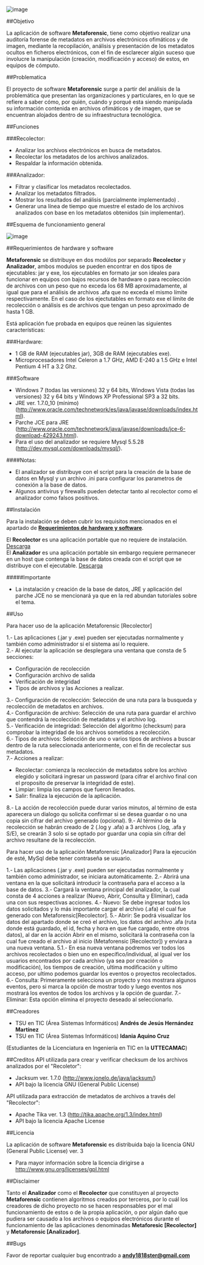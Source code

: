 ![image](http://i.imgur.com/MiskrJZ.png)

##Objetivo

La aplicación de software **Metaforensic**, tiene como objetivo realizar una auditoría forense de metadatos en archivos electrónicos ofimáticos y de imagen, mediante la recopilación, análisis y presentación de los metadatos ocultos en ficheros electrónicos, con el fin de esclarecer algún suceso que involucre la manipulación (creación, modificación y acceso) de estos, en equipos de cómputo.

##Problematica

El proyecto de software **Metaforensic** surge a partir del análisis de la problemática que presentan las organizaciones y particulares, en lo que se refiere a saber cómo, por quién, cuándo y porqué esta siendo manipulada su información contenida en archivos ofimáticos y de imagen, que se encuentran alojados dentro de su infraestructura tecnológica.

##Funciones

###Recolector:

* Analizar los archivos electrónicos en busca de metadatos.
* Recolectar los metadatos de los archivos analizados. 
* Respaldar la información obtenida. 

###Analizador:

* Filtrar y clasificar los metadatos recolectados. 
* Analizar los metadatos filtrados.
* Mostrar los resultados del análisis (parcialmente implementado) .
* Generar una línea de tiempo que muestre el estado de los archivos analizados con base en los metadatos obtenidos (sin implementar).

##Esquema de funcionamiento general

![image](http://i.imgur.com/7yfWHl4.png)

##Requerimientos de hardware y software

**Metaforensic** se distribuye en dos modúlos por separado **Recolector** y **Analizador**, ambos modulos se pueden encontrar en dos tipos de ejecutables: jar y exe, los ejecutables en formato jar son ideales para funcionar en equipos con bajos recursos de hardware o para recolección de archivos con un peso que no exceda los 68 MB aproximadamente, al igual que para el análisis de archivos .afa que no exceda el mismo límite respectivamente. En el caso de los ejectutables en formato exe el límite de recolección o análisis es de archivos que tengan un peso aproximado de hasta 1 GB.

Está aplicación fue probada en equipos que reúnen las siguientes características: 

###Hardware:

* 1 GB de RAM (ejecutables jar), 3GB de RAM (ejecutables exe).
* Microprocesadores Intel Celeron a 1.7 GHz, AMD E-240 a 1.5 GHz e Intel Pentium 4 HT a 3.2 Ghz.

###Software

* Windows 7 (todas las versiones) 32 y 64 bits, Windows Vista (todas las versiones) 32 y 64 bits y Windows XP Professional SP3 a 32 bits.
* JRE ver. 1.7.0_10 (mínimo) (http://www.oracle.com/technetwork/es/java/javase/downloads/index.html).
* Parche JCE para JRE (http://www.oracle.com/technetwork/java/javase/downloads/jce-6-download-429243.html).
* Para el uso del analizador se requiere Mysql 5.5.28 (http://dev.mysql.com/downloads/mysql/).

####Notas:

* El analizador se distribuye con el script para la creación de la base de datos en Mysql y un archivo .ini para configurar los parametros de conexión a la base de datos. 
* Algunos antivirus y firewalls pueden detectar tanto al recolector como el analizador como falsos positivos.

##Instalación

Para la instalación se deben cubrir los requisitos mencionados en el apartado de [**Requerimientos de hardware y software**](https://github.com/andy737/Metaforensic-Recolector/edit/master/README.md#requerimientos-de-hardware-y-software).

El **Recolector** es una aplicación portable que no requiere de instalación. [Descarga](https://github.com/andy737/Metaforensic-Recolector/)  
El **Analizador** es una aplicación portable sin embargo requiere permanecer en un host que contenga la base de datos creada con el script que se distribuye con el ejecutable. [Descarga](https://github.com/andy737/Metaforensic-Analizador/)

#####Importante

* La instalación y creación de la base de datos, JRE y aplicación del parche JCE no se mencionará ya que en la red abundan tutoriales sobre el tema.

##Uso

Para hacer uso de la aplicación Metaforensic [Recolector] 

1.- Las aplicaciones (.jar y .exe) pueden ser ejecutadas normalmente y también como administrador si el sistema así lo requiere.  
2.- Al ejecutar la aplicación se desplegara una ventana que consta de 5 secciones:
* Configuración de recolección
* Configuración archivo de salida
* Verificación de integridad
* Tipos de archivos y las Acciones a realizar.  
  
3.- Configuración de recolección: Selección de una ruta para la busqueda y recolección de metadatos en archivos.  
4.- Configuración de archivo: Selección de una ruta para guardar el archivo que contendrá la recolección de metadatos y el archivo log.  
5.- Verificación de integridad: Selección del algoritmo (checksum) para comprobar la integridad de los archivos sometidos a recolección.  
6.- Tipos de archivos: Selección de uno o varios tipos de archivos a buscar dentro de la ruta seleccionada anteriormente, con el fin de recolectar sus metadatos.  
7.- Acciones a realizar: 
* Recolectar: comienza la recolección de metadatos sobre los archivo elegido y solicitará ingresar un password (para cifrar el archivo final con el proposito de preservar la integridad de este).  
* Limpiar: limpia los campos que fueron llenados.
* Salir: finaliza la ejecución de la aplicación.   

8.- La acción de recolección puede durar varios minutos, al término de esta aparecera un dialogo qu solicita confirmar si se desea guardar o no una copia sin cifrar del archivo generado (opcional).
9.- Al término de la recolección se habrán creado de 2 (.log y .afa) a 3 archivos (.log, .afa y S/E), se crearán 3 solo si se optado por guardar una copia sin cifrar del archivo resultane de la recolección.

Para hacer uso de la aplicación Metaforensic [Analizador]
Para la ejecución de esté, MySql debe tener contraseña se usuario.

1.- Las aplicaciones (.jar y .exe) pueden ser ejecutadas normalmente y también como administrador, se iniciara automáticamente.
2.- Abrirá una ventana en la que solícitará introducir la contraseña para el acceso a la base de datos.
3.- Cargará la ventana principal del analizador, la cual consta de 4 acciones a realizar (Nuevo, Abrir, Consulta y Eliminar), cada una con sus respectivas acciones. 
4.- Nuevo: Se debe ingresar todos los datos solicitados y lo más importante cargar el archivo (.afa) el cual fue generado con Metaforensic[Recolector].
5.- Abrir: Se podrá visualizar los datos del apartado donde se creó el archivo, los datos del archivo .afa (ruta donde está guardado, el id, fecha y hora en que fue cargado, entre otros datos),
al dar en la acción Abrir en el mismo, solicitará la contraseña con la cual fue creado el archivo al inicio (Metaforensic [Recolector]) y enviara a una nueva ventana.
  5.1.- En esa nueva ventana podremos ver todos los archivos recolectados o bien uno en específico/individual, al igual ver los usuarios encontrados por cada archivo (ya sea por creación o modificación), los tiempos de creación, ultima modificación y ultimo acceso, por ultimo podemos guardar los eventos o proyectos recolectados.
6.- Consulta: Primeramente selecciona un proyecto y nos mostrara algunos eventos, pero si marca la opción de mostrar todo y luego eventos nos mostrará los eventos de todos los archivos y la opción de guardar. 
7.- Eliminar: Esta opción elimina el proyecto deseado al seleccionarlo.

##Creadores

* TSU en TIC (Área Sistemas Informáticos) **Andrés de Jesús Hernández Martínez**    
* TSU en TIC (Área Sistemas Informáticos) **Idania Aquino Cruz**

(Estudiantes de la Licenciatura en Ingeniería en TIC en la **UTTECAMAC**)

##Creditos
API utilizada para crear y verificar checksum de los archivos analizados por el "Recoletor":  

* Jacksum ver. 1.7.0 (http://www.jonelo.de/java/jacksum/)  
* API bajo la licencia GNU (General Public License)

API utilizada para extracción de metadatos de archivos a través del "Recolector":  

* Apache Tika ver. 1.3 (http://tika.apache.org/1.3/index.html)  
* API bajo la licencia Apache License  

##Licencia

La aplicación de software **Metaforensic** es distribuida bajo la licencia GNU (General Public License) ver. 3  
* Para mayor información sobre la licencia dirigirse a http://www.gnu.org/licenses/gpl.html

##Disclaimer

Tanto el **Analizador** como el **Recolector** que constituyen al proyecto **Metaforensic** contienen algoritmos creados por terceros, por lo cuál los creadores de dicho proyecto no se hacen responsables por el mal funcionamiento de estos o de la propia aplicación, o por algún daño que pudiera ser causado a los archivos o equipos electrónicos durante el funcionamiento de las aplicaciones denominadas **Metaforesic [Recolector]** y **Metaforensic [Analizador]**. 

##Bugs

Favor de reportar cualquier bug encontrado a **andy1818ster@gmail.com**
